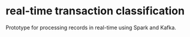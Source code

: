 # real-time transaction classification
Prototype for processing records in real-time using Spark and Kafka.
